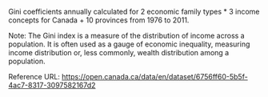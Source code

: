 Gini coefficients annually calculated for 2 economic family types * 3 income concepts for Canada + 10 provinces from 1976 to 2011.

Note: The Gini index is a measure of the distribution of income across a population. It is often used as a gauge of economic inequality, measuring income distribution or, less commonly, wealth distribution among a population.

Reference URL: https://open.canada.ca/data/en/dataset/6756ff60-5b5f-4ac7-8317-3097582167d2
